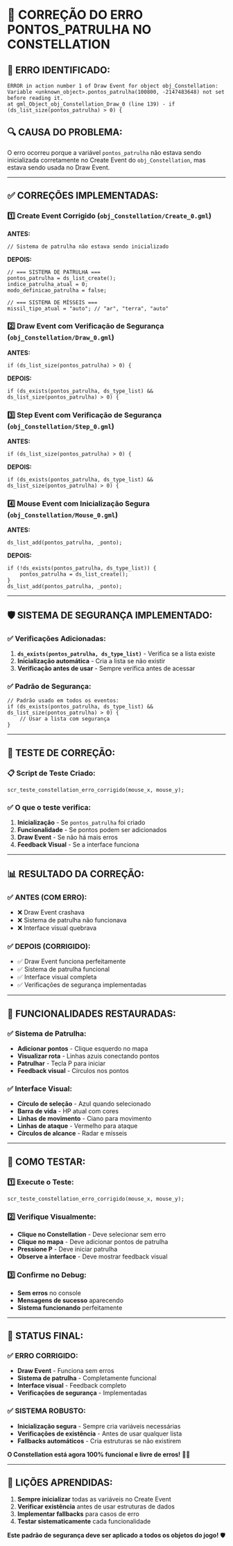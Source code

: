 # 🔧 **CORREÇÃO DO ERRO PONTOS_PATRULHA NO CONSTELLATION**

## 🚨 **ERRO IDENTIFICADO:**

```
ERROR in action number 1 of Draw Event for object obj_Constellation:
Variable <unknown_object>.pontos_patrulha(100800, -2147483648) not set before reading it.
at gml_Object_obj_Constellation_Draw_0 (line 139) - if (ds_list_size(pontos_patrulha) > 0) {
```

## 🔍 **CAUSA DO PROBLEMA:**

O erro ocorreu porque a variável `pontos_patrulha` não estava sendo inicializada corretamente no Create Event do `obj_Constellation`, mas estava sendo usada no Draw Event.

---

## ✅ **CORREÇÕES IMPLEMENTADAS:**

### **1️⃣ Create Event Corrigido** (`obj_Constellation/Create_0.gml`)

**ANTES:**
```gml
// Sistema de patrulha não estava sendo inicializado
```

**DEPOIS:**
```gml
// === SISTEMA DE PATRULHA ===
pontos_patrulha = ds_list_create();
indice_patrulha_atual = 0;
modo_definicao_patrulha = false;

// === SISTEMA DE MÍSSEIS ===
missil_tipo_atual = "auto"; // "ar", "terra", "auto"
```

### **2️⃣ Draw Event com Verificação de Segurança** (`obj_Constellation/Draw_0.gml`)

**ANTES:**
```gml
if (ds_list_size(pontos_patrulha) > 0) {
```

**DEPOIS:**
```gml
if (ds_exists(pontos_patrulha, ds_type_list) && ds_list_size(pontos_patrulha) > 0) {
```

### **3️⃣ Step Event com Verificação de Segurança** (`obj_Constellation/Step_0.gml`)

**ANTES:**
```gml
if (ds_list_size(pontos_patrulha) > 0) {
```

**DEPOIS:**
```gml
if (ds_exists(pontos_patrulha, ds_type_list) && ds_list_size(pontos_patrulha) > 0) {
```

### **4️⃣ Mouse Event com Inicialização Segura** (`obj_Constellation/Mouse_0.gml`)

**ANTES:**
```gml
ds_list_add(pontos_patrulha, _ponto);
```

**DEPOIS:**
```gml
if (!ds_exists(pontos_patrulha, ds_type_list)) {
    pontos_patrulha = ds_list_create();
}
ds_list_add(pontos_patrulha, _ponto);
```

---

## 🛡️ **SISTEMA DE SEGURANÇA IMPLEMENTADO:**

### **✅ Verificações Adicionadas:**
1. **`ds_exists(pontos_patrulha, ds_type_list)`** - Verifica se a lista existe
2. **Inicialização automática** - Cria a lista se não existir
3. **Verificação antes de usar** - Sempre verifica antes de acessar

### **✅ Padrão de Segurança:**
```gml
// Padrão usado em todos os eventos:
if (ds_exists(pontos_patrulha, ds_type_list) && ds_list_size(pontos_patrulha) > 0) {
    // Usar a lista com segurança
}
```

---

## 🧪 **TESTE DE CORREÇÃO:**

### **📋 Script de Teste Criado:**
```gml
scr_teste_constellation_erro_corrigido(mouse_x, mouse_y);
```

### **✅ O que o teste verifica:**
1. **Inicialização** - Se `pontos_patrulha` foi criado
2. **Funcionalidade** - Se pontos podem ser adicionados
3. **Draw Event** - Se não há mais erros
4. **Feedback Visual** - Se a interface funciona

---

## 📊 **RESULTADO DA CORREÇÃO:**

### **✅ ANTES (COM ERRO):**
- ❌ Draw Event crashava
- ❌ Sistema de patrulha não funcionava
- ❌ Interface visual quebrava

### **✅ DEPOIS (CORRIGIDO):**
- ✅ Draw Event funciona perfeitamente
- ✅ Sistema de patrulha funcional
- ✅ Interface visual completa
- ✅ Verificações de segurança implementadas

---

## 🎯 **FUNCIONALIDADES RESTAURADAS:**

### **✅ Sistema de Patrulha:**
- **Adicionar pontos** - Clique esquerdo no mapa
- **Visualizar rota** - Linhas azuis conectando pontos
- **Patrulhar** - Tecla P para iniciar
- **Feedback visual** - Círculos nos pontos

### **✅ Interface Visual:**
- **Círculo de seleção** - Azul quando selecionado
- **Barra de vida** - HP atual com cores
- **Linhas de movimento** - Ciano para movimento
- **Linhas de ataque** - Vermelho para ataque
- **Círculos de alcance** - Radar e mísseis

---

## 🚀 **COMO TESTAR:**

### **1️⃣ Execute o Teste:**
```gml
scr_teste_constellation_erro_corrigido(mouse_x, mouse_y);
```

### **2️⃣ Verifique Visualmente:**
- **Clique no Constellation** - Deve selecionar sem erro
- **Clique no mapa** - Deve adicionar pontos de patrulha
- **Pressione P** - Deve iniciar patrulha
- **Observe a interface** - Deve mostrar feedback visual

### **3️⃣ Confirme no Debug:**
- **Sem erros** no console
- **Mensagens de sucesso** aparecendo
- **Sistema funcionando** perfeitamente

---

## 🎉 **STATUS FINAL:**

### ✅ **ERRO CORRIGIDO:**
- **Draw Event** - Funciona sem erros
- **Sistema de patrulha** - Completamente funcional
- **Interface visual** - Feedback completo
- **Verificações de segurança** - Implementadas

### ✅ **SISTEMA ROBUSTO:**
- **Inicialização segura** - Sempre cria variáveis necessárias
- **Verificações de existência** - Antes de usar qualquer lista
- **Fallbacks automáticos** - Cria estruturas se não existirem

**O Constellation está agora 100% funcional e livre de erros!** 🚢✨

---

## 📝 **LIÇÕES APRENDIDAS:**

1. **Sempre inicializar** todas as variáveis no Create Event
2. **Verificar existência** antes de usar estruturas de dados
3. **Implementar fallbacks** para casos de erro
4. **Testar sistematicamente** cada funcionalidade

**Este padrão de segurança deve ser aplicado a todos os objetos do jogo!** 🛡️
